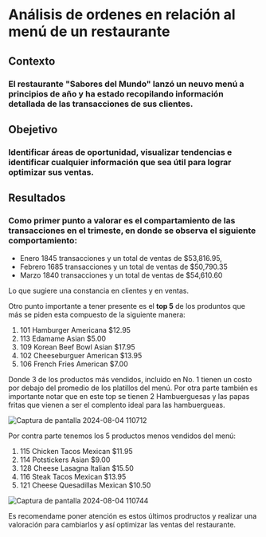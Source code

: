 # Análisis de ordenes en relación al menú de un restaurante
## Contexto
### El restaurante "Sabores del Mundo" lanzó un neuvo menú a principios de año y ha estado recopilando información detallada de las transacciones de sus clientes.
## Obejetivo
### Identificar áreas de oportunidad, visualizar tendencias e identificar cualquier información que sea útil para lograr optimizar sus ventas.
## Resultados
### Como primer punto a valorar es el compartamiento de las transacciones en el trimeste, en donde se observa el siguiente comportamiento:

- Enero 1845 transacciones y un total de ventas de $53,816.95,
- Febrero 1685 transacciones y un total de ventas de $50,790.35
- Marzo 1840 transacciones y un total de ventas de $54,610.60

Lo que sugiere una constancia en clientes y en ventas.

Otro punto importante a tener presente es el **top 5** de los produntos que más se piden esta compuesto de la siguiente manera:
1. 101 Hamburger Americana $12.95
2. 113 Edamame Asian $5.00
3. 109 Korean Beef Bowl Asian $17.95
4. 102 Cheeseburguer American $13.95
5. 106 French Fries American $7.00

Donde 3 de los productos más vendidos, incluido en No. 1 tienen un costo por debajo del promedio de los platillos del menú. Por otra parte también es importante notar que en este top se tienen 2 Hambuerguesas y las papas fritas que vienen a ser el complento ideal para las hambuergueas. 

![Captura de pantalla 2024-08-04 110712](https://github.com/user-attachments/assets/486ac462-0266-465c-a113-7c05bdb876d4)


Por contra parte tenemos los 5 productos menos vendidos del menú: 
1. 115 Chicken Tacos Mexican $11.95
2. 114 Potstickers Asian $9.00
3. 128 Cheese Lasagna Italian $15.50
4. 116 Steak Tacos Mexican $13.95
5. 121 Cheese Quesadillas Mexican $10.50
   
![Captura de pantalla 2024-08-04 110744](https://github.com/user-attachments/assets/b0fce87c-6500-418b-b01f-edb91257e395)


Es recomendame poner atención es estos últimos prodructos y realizar una valoración para cambiarlos y así optimizar las ventas del restaurante.
